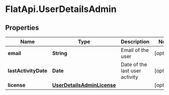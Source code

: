 # FlatApi.UserDetailsAdmin

## Properties
Name | Type | Description | Notes
------------ | ------------- | ------------- | -------------
**email** | **String** | Email of the user | [optional] 
**lastActivityDate** | **Date** | Date of the last user activity | [optional] 
**license** | [**UserDetailsAdminLicense**](UserDetailsAdminLicense.md) |  | [optional] 


